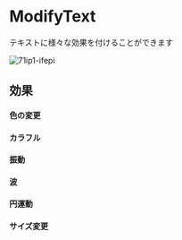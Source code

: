 # ModifyText
テキストに様々な効果を付けることができます

![71ip1-ifepi](https://user-images.githubusercontent.com/8346139/50258851-e9e69200-0444-11e9-8550-6597ff95de2e.gif)

## 効果

#### 色の変更
#### カラフル
#### 振動
#### 波
#### 円運動
#### サイズ変更
